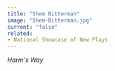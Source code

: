 ```yaml
---
title: "Shem Bitterman"
image: "Shem-Bitterman.jpg"
current: "false"
related:
- National Showcase of New Plays
---
```


*Harm's Way*
